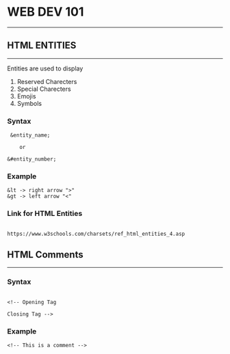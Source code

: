 # WEB DEV 101


-------

## HTML ENTITIES

----
Entities are used to display
1. Reserved Charecters
2. Special Charecters
3. Emojis
4. Symbols

### Syntax
```
 &entity_name;

    or

&#entity_number;

```

### Example

```
&lt -> right arrow ">"
&gt -> left arrow "<"

```
### Link for HTML Entities
```

https://www.w3schools.com/charsets/ref_html_entities_4.asp

```
## HTML Comments

-----
### Syntax

```

<!-- Opening Tag

Closing Tag -->

```

### Example

```
<!-- This is a comment -->

```